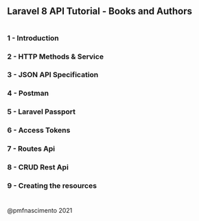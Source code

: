 ##  Laravel 8 API Tutorial - Books and Authors
#
### 1 - Introduction
### 2 - HTTP Methods & Service
### 3 - JSON API Specification
### 4 - Postman
### 5 - Laravel Passport
### 6 - Access Tokens
### 7 - Routes Api
### 8 - CRUD Rest Api
### 9 - Creating the resources
#
@pmfnascimento 2021
